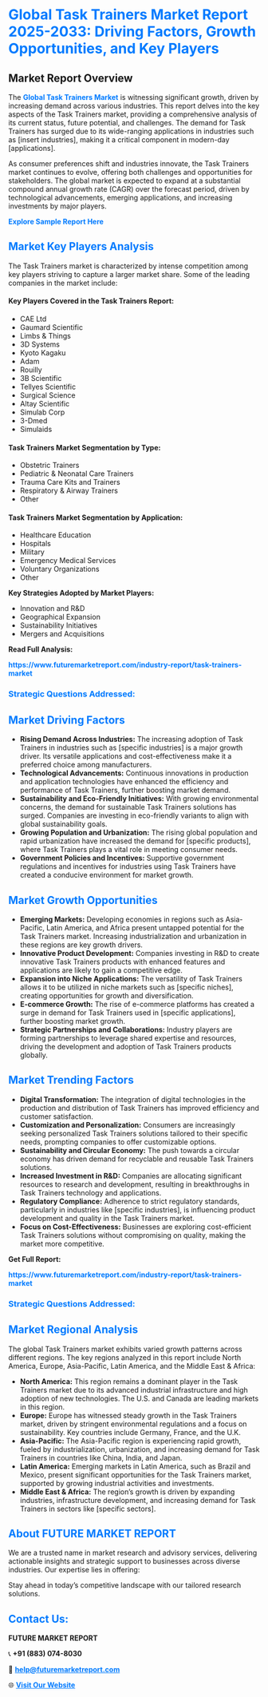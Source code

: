 <h1 style="color: #007BFF;">Global Task Trainers Market Report 2025-2033: Driving Factors, Growth Opportunities, and Key Players</h1>

<section id="overview">
<h2>Market Report Overview</h2>
<p>The <a href="https://www.futuremarketreport.com/industry-report/task-trainers-market" style="color: #007BFF; text-decoration: none;"><strong>Global Task Trainers Market</strong></a> is witnessing significant growth, driven by increasing demand across various industries. This report delves into the key aspects of the Task Trainers market, providing a comprehensive analysis of its current status, future potential, and challenges. The demand for Task Trainers has surged due to its wide-ranging applications in industries such as [insert industries], making it a critical component in modern-day [applications].</p>
<p>As consumer preferences shift and industries innovate, the Task Trainers market continues to evolve, offering both challenges and opportunities for stakeholders. The global market is expected to expand at a substantial compound annual growth rate (CAGR) over the forecast period, driven by technological advancements, emerging applications, and increasing investments by major players.</p>
</section>

<section id="overview">
<p><a href="https://www.futuremarketreport.com/request-sample/reportId=99491" style="color: #007BFF; text-decoration: none;"><strong>Explore Sample Report Here</strong></a></p>
</section>

<section id="key-players">
<h2 style="color: #007BFF;">Market Key Players Analysis</h2>
<p>The Task Trainers market is characterized by intense competition among key players striving to capture a larger market share. Some of the leading companies in the market include:</p>
<h4>Key Players Covered in the Task Trainers Report:</h4>
<ul><li>CAE Ltd</li><li>Gaumard Scientific</li><li>Limbs &amp; Things</li><li>3D Systems</li><li>Kyoto Kagaku</li><li>Adam</li><li>Rouilly</li><li>3B Scientific</li><li>Tellyes Scientific</li><li>Surgical Science</li><li>Altay Scientific</li><li>Simulab Corp</li><li>3-Dmed</li><li>Simulaids</li></ul>
<h4>Task Trainers Market Segmentation by Type:</h4>
<ul><li>Obstetric Trainers</li><li>Pediatric &amp; Neonatal Care Trainers</li><li>Trauma Care Kits and Trainers</li><li>Respiratory &amp; Airway Trainers</li><li>Other</li></ul>

<h4>Task Trainers Market Segmentation by Application:</h4>
<ul><li>Healthcare Education</li><li>Hospitals</li><li>Military</li><li>Emergency Medical Services</li><li>Voluntary Organizations</li><li>Other</li></ul>
<p><strong>Key Strategies Adopted by Market Players:</strong></p>
<ul>
<li>Innovation and R&D</li>
<li>Geographical Expansion</li>
<li>Sustainability Initiatives</li>
<li>Mergers and Acquisitions</li>
</ul>
</section>

<section>
<p><strong>Read Full Analysis: </strong></p><a href="https://www.futuremarketreport.com/industry-report/task-trainers-market" style="color: #007BFF; text-decoration: none;"><strong>https://www.futuremarketreport.com/industry-report/task-trainers-market</strong></a>
<h3 style="color: #007BFF;">Strategic Questions Addressed:</h3>
</section>

<section id="driving-factors">
<h2 style="color: #007BFF;">Market Driving Factors</h2>
<ul>
<li><strong>Rising Demand Across Industries:</strong> The increasing adoption of Task Trainers in industries such as [specific industries] is a major growth driver. Its versatile applications and cost-effectiveness make it a preferred choice among manufacturers.</li>
<li><strong>Technological Advancements:</strong> Continuous innovations in production and application technologies have enhanced the efficiency and performance of Task Trainers, further boosting market demand.</li>
<li><strong>Sustainability and Eco-Friendly Initiatives:</strong> With growing environmental concerns, the demand for sustainable Task Trainers solutions has surged. Companies are investing in eco-friendly variants to align with global sustainability goals.</li>
<li><strong>Growing Population and Urbanization:</strong> The rising global population and rapid urbanization have increased the demand for [specific products], where Task Trainers plays a vital role in meeting consumer needs.</li>
<li><strong>Government Policies and Incentives:</strong> Supportive government regulations and incentives for industries using Task Trainers have created a conducive environment for market growth.</li>
</ul>
</section>

<section id="growth-opportunities">
<h2 style="color: #007BFF;">Market Growth Opportunities</h2>
<ul>
<li><strong>Emerging Markets:</strong> Developing economies in regions such as Asia-Pacific, Latin America, and Africa present untapped potential for the Task Trainers market. Increasing industrialization and urbanization in these regions are key growth drivers.</li>
<li><strong>Innovative Product Development:</strong> Companies investing in R&D to create innovative Task Trainers products with enhanced features and applications are likely to gain a competitive edge.</li>
<li><strong>Expansion into Niche Applications:</strong> The versatility of Task Trainers allows it to be utilized in niche markets such as [specific niches], creating opportunities for growth and diversification.</li>
<li><strong>E-commerce Growth:</strong> The rise of e-commerce platforms has created a surge in demand for Task Trainers used in [specific applications], further boosting market growth.</li>
<li><strong>Strategic Partnerships and Collaborations:</strong> Industry players are forming partnerships to leverage shared expertise and resources, driving the development and adoption of Task Trainers products globally.</li>
</ul>
</section>

<section id="trending-factors">
<h2 style="color: #007BFF;">Market Trending Factors</h2>
<ul>
<li><strong>Digital Transformation:</strong> The integration of digital technologies in the production and distribution of Task Trainers has improved efficiency and customer satisfaction.</li>
<li><strong>Customization and Personalization:</strong> Consumers are increasingly seeking personalized Task Trainers solutions tailored to their specific needs, prompting companies to offer customizable options.</li>
<li><strong>Sustainability and Circular Economy:</strong> The push towards a circular economy has driven demand for recyclable and reusable Task Trainers solutions.</li>
<li><strong>Increased Investment in R&D:</strong> Companies are allocating significant resources to research and development, resulting in breakthroughs in Task Trainers technology and applications.</li>
<li><strong>Regulatory Compliance:</strong> Adherence to strict regulatory standards, particularly in industries like [specific industries], is influencing product development and quality in the Task Trainers market.</li>
<li><strong>Focus on Cost-Effectiveness:</strong> Businesses are exploring cost-efficient Task Trainers solutions without compromising on quality, making the market more competitive.</li>
</ul>
</section>

<section>
<p><strong>Get Full Report: </strong></p><a href="https://www.futuremarketreport.com/industry-report/task-trainers-market" style="color: #007BFF; text-decoration: none;"><strong>https://www.futuremarketreport.com/industry-report/task-trainers-market</strong></a>
<h3 style="color: #007BFF;">Strategic Questions Addressed:</h3>
</section>


<section id="regional-analysis">
<h2 style="color: #007BFF;">Market Regional Analysis</h2>
<p>The global Task Trainers market exhibits varied growth patterns across different regions. The key regions analyzed in this report include North America, Europe, Asia-Pacific, Latin America, and the Middle East & Africa:</p>
<ul>
<li><strong>North America:</strong> This region remains a dominant player in the Task Trainers market due to its advanced industrial infrastructure and high adoption of new technologies. The U.S. and Canada are leading markets in this region.</li>
<li><strong>Europe:</strong> Europe has witnessed steady growth in the Task Trainers market, driven by stringent environmental regulations and a focus on sustainability. Key countries include Germany, France, and the U.K.</li>
<li><strong>Asia-Pacific:</strong> The Asia-Pacific region is experiencing rapid growth, fueled by industrialization, urbanization, and increasing demand for Task Trainers in countries like China, India, and Japan.</li>
<li><strong>Latin America:</strong> Emerging markets in Latin America, such as Brazil and Mexico, present significant opportunities for the Task Trainers market, supported by growing industrial activities and investments.</li>
<li><strong>Middle East & Africa:</strong> The region’s growth is driven by expanding industries, infrastructure development, and increasing demand for Task Trainers in sectors like [specific sectors].</li>
</ul>
</section>

<footer>
<h2 style="color: #007BFF;">About FUTURE MARKET REPORT</h2>
<p>We are a trusted name in market research and advisory services, delivering actionable insights and strategic support to businesses across diverse industries. Our expertise lies in offering:</p>

<p>Stay ahead in today’s competitive landscape with our tailored research solutions.</p>

<h2 style="color: #007BFF;">Contact Us:</h2>
<p><strong>FUTURE MARKET REPORT</strong></p>
<p>📞 <strong>+91 (883) 074-8030</strong></p>
<p>📧 <strong><a href="mailto:help@futuremarketreport.com" style="color: #007BFF;">help@futuremarketreport.com</a></strong></p>
<p>🌐 <strong><a href="https://www.futuremarketreport.com/" style="color: #007BFF;">Visit Our Website</a></strong></p>
</footer>